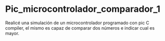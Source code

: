# Pic_microcontrolador_comparador_1
Realicé una simulación de un microcontrolador programado con pic C compiler, el mismo es capaz de comparar dos números e indicar cual es mayor.

